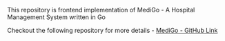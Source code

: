This repository is frontend implementation of MediGo - A Hospital Management System written in Go

Checkout the following repository for more details - [MediGo - GitHub Link](https://github.com/harshitrajsinha/medi-go)
